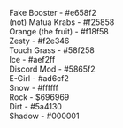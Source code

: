 Fake Booster - #e658f2\
(not) Matua Krabs - #f25858\
Orange (the fruit) - #f18f58\
Zesty - #f2e346\
Touch Grass - #58f258\
Ice - #aef2ff\
Discord Mod - #5865f2\
E-Girl - #ad6cf2\
Snow - #ffffff\
Rock - $696969\
Dirt - #5a4130\
Shadow - #000001


